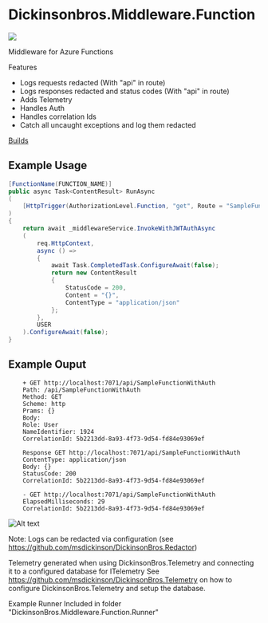 # Dickinsonbros.Middleware.Function
<a href="https://www.nuget.org/packages/DickinsonBros.Middleware.Function/">
    <img src="https://img.shields.io/nuget/v/DickinsonBros.Middleware.Function">
</a>

Middleware for Azure Functions

Features

* Logs requests redacted (With "api" in route)
* Logs responses redacted and status codes (With "api" in route)
* Adds Telemetry
* Handles Auth
* Handles correlation Ids
* Catch all uncaught exceptions and log them redacted

<a href="https://dev.azure.com/marksamdickinson/DickinsonBros/_build?definitionScope=%5CDickinsonBros.Middleware.Function">Builds</a>

<h2>Example Usage</h2>

```csharp
[FunctionName(FUNCTION_NAME)]
public async Task<ContentResult> RunAsync
(
    [HttpTrigger(AuthorizationLevel.Function, "get", Route = "SampleFunctionWithAuth")] HttpRequest req
)
{
    return await _middlewareService.InvokeWithJWTAuthAsync
    (
        req.HttpContext,
        async () =>
        {
            await Task.CompletedTask.ConfigureAwait(false);
            return new ContentResult
            {
                StatusCode = 200,
                Content = "{}",
                ContentType = "application/json"
            };
        },
        USER
    ).ConfigureAwait(false);
}
```  
  
<h2>Example Ouput</h2>

        + GET http://localhost:7071/api/SampleFunctionWithAuth
        Path: /api/SampleFunctionWithAuth
        Method: GET
        Scheme: http
        Prams: {}
        Body:
        Role: User
        NameIdentifier: 1924
        CorrelationId: 5b2213dd-8a93-4f73-9d54-fd84e93069ef

        Response GET http://localhost:7071/api/SampleFunctionWithAuth
        ContentType: application/json
        Body: {}
        StatusCode: 200
        CorrelationId: 5b2213dd-8a93-4f73-9d54-fd84e93069ef

        - GET http://localhost:7071/api/SampleFunctionWithAuth
        ElapsedMilliseconds: 29
        CorrelationId: 5b2213dd-8a93-4f73-9d54-fd84e93069ef


![Alt text](https://raw.githubusercontent.com/msdickinson/DickinsonBros.Middleware/develop/TelemetryAPISample.PNG)

Note: Logs can be redacted via configuration (see https://github.com/msdickinson/DickinsonBros.Redactor)

Telemetry generated when using DickinsonBros.Telemetry and connecting it to a configured database for ITelemetry See https://github.com/msdickinson/DickinsonBros.Telemetry on how to configure DickinsonBros.Telemetry and setup the database.

Example Runner Included in folder "DickinsonBros.Middleware.Function.Runner"


